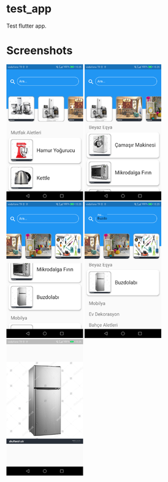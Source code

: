 # test_app

Test flutter app.

# Screenshots


<p float="left">
  <img src="./images/image_0.png" width="200" />
  <img src="./images/image_1.png" width="200" />
  <img src="./images/image_2.png" width="200" />
  <img src="./images/image_3.png" width="200" />
  <img src="./images/image_4.png" width="200" />
</p>
